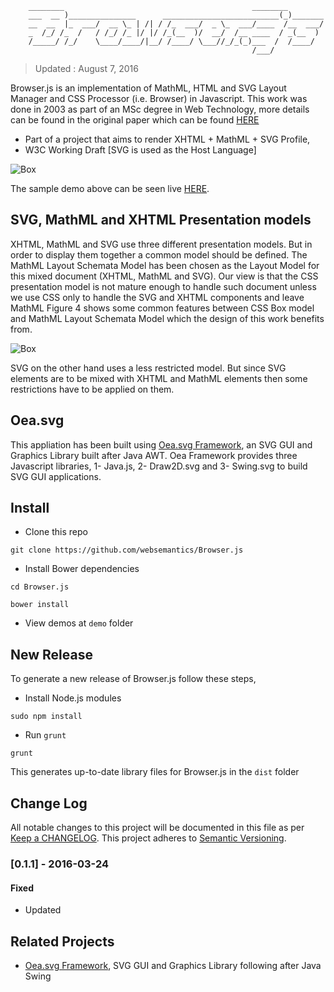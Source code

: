 ```
    ________                                          ________        
    ___  __ )_______________      __________________________(_)_______
    __  __  |_  ___/  __ \_ | /| / /_  ___/  _ \_  ___/____  /__  ___/
    _  /_/ /_  /   / /_/ /_ |/ |/ /_(__  )/  __/  /__ ____  / _(__  ) 
    /_____/ /_/    \____/____/|__/ /____/ \___//_/_(_)___  /  /____/  
                                                      /___/           
```
> Updated : August 7, 2016

Browser.js is an implementation of MathML, HTML and SVG Layout Manager and CSS Processor (i.e. Browser) in Javascript. This work was done in 2003 as part of an MSc degree in Web Technology, more details can be found in the original paper which can be found [HERE](https://github.com/websemantics/Browser.js/raw/master/docs/EGUK2003.pdf)


 * Part of a project that aims to render XHTML + MathML + SVG Profile,
 * W3C Working Draft [SVG is used as the Host Language]

![Box](https://raw.githubusercontent.com/websemantics/Browser.js/master/img/browser.png)

The sample demo above can be seen live [HERE](http://oeasvg.com/bower_components/Browserjs/demos/script/index.html). 


## SVG, MathML and XHTML Presentation models

XHTML, MathML and SVG use three different presentation models. But in order to display them together a common model should be defined. The MathML Layout Schemata Model has been chosen as the Layout Model for this mixed document (XHTML, MathML and SVG). Our view is that the CSS presentation model is not mature enough to handle such document unless we use CSS only to handle the SVG and XHTML components and leave MathML Figure 4 shows some common features between CSS Box model and MathML Layout Schemata Model which the design of this work benefits from.

![Box](https://raw.githubusercontent.com/websemantics/Browser.js/master/img/box.png)

SVG on the other hand uses a less restricted model. But since SVG elements are to be mixed with XHTML and MathML elements then some restrictions have to be applied on them.


## Oea.svg

This appliation has been built using [Oea.svg Framework](http://oeasvg.com), an SVG GUI and Graphics Library built after Java AWT. Oea Framework provides three Javascript libraries, 1- Java.js, 2- Draw2D.svg and 3- Swing.svg to build SVG GUI applications.


## Install

- Clone this repo

```
git clone https://github.com/websemantics/Browser.js
```

- Install Bower dependencies

```
cd Browser.js

bower install
```
- View demos at `demo` folder

## New Release

To generate a new release of Browser.js follow these steps,

- Install Node.js modules

```
sudo npm install
```

- Run `grunt`

```
grunt
```

This generates up-to-date library files for Browser.js in the `dist` folder


## Change Log
All notable changes to this project will be documented in this file as per [Keep a CHANGELOG](http://keepachangelog.com). This project adheres to [Semantic Versioning](http://semver.org/).

### [0.1.1] - 2016-03-24
#### Fixed
- Updated

## Related Projects

* [Oea.svg Framework](https://github.com/websemantics/Oea.svg), SVG GUI and Graphics Library following after Java Swing


